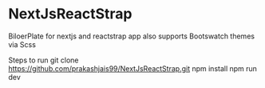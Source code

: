 # NextJsReactStrap
BiloerPlate for nextjs and reactstrap app also supports Bootswatch themes via Scss

Steps to run 
git clone https://github.com/prakashjais99/NextJsReactStrap.git
npm install
npm run dev
